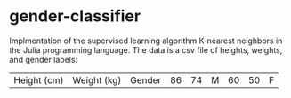 # gender-classifier

Implmentation of the supervised learning algorithm K-nearest neighbors in the Julia programming language.  The data is a csv file of heights, weights, and gender labels:
<table>
  <tbody>
    <tr>
      <td>Height (cm)</td> <td>Weight (kg)</td> <td>Gender</td>
      <td>86</td> <td>74</td> <td>M</td>
      <td>60</td> <td>50</td> <td>F</td>
    </tr>
  </tbody>
</table>
